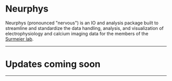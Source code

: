 # Neurphys

Neurphys (pronounced "nervous") is an IO and analysis package built to streamline and standardize the data handling, analysis, and visualization of electrophysiology and calcium imaging data for the members of the [Surmeier lab]().

___
# Updates coming soon
___